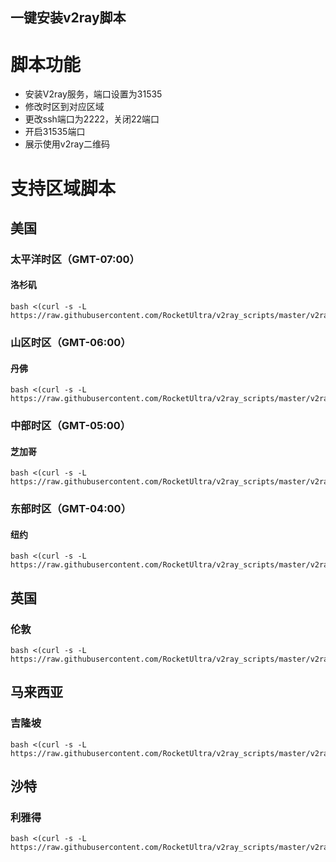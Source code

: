 ## 一键安装v2ray脚本

# 脚本功能

* 安装V2ray服务，端口设置为31535
* 修改时区到对应区域
* 更改ssh端口为2222，关闭22端口
* 开启31535端口
* 展示使用v2ray二维码

# 支持区域脚本

## 美国

### 太平洋时区（GMT-07:00）

#### 洛杉矶

```shell
bash <(curl -s -L https://raw.githubusercontent.com/RocketUltra/v2ray_scripts/master/v2ray_us_LosAngeles.sh)
```

### 山区时区（GMT-06:00）

#### 丹佛

```shell
bash <(curl -s -L https://raw.githubusercontent.com/RocketUltra/v2ray_scripts/master/v2ray_us_Denver.sh)
```

### 中部时区（GMT-05:00）

#### 芝加哥

```shell
bash <(curl -s -L https://raw.githubusercontent.com/RocketUltra/v2ray_scripts/master/v2ray_us_Chicago.sh)
```

### 东部时区（GMT-04:00）

#### 纽约

```shell
bash <(curl -s -L https://raw.githubusercontent.com/RocketUltra/v2ray_scripts/master/v2ray_us_NewYork.sh)
```

## 英国

### 伦敦

```shell
bash <(curl -s -L https://raw.githubusercontent.com/RocketUltra/v2ray_scripts/master/v2ray_uk_London.sh)
```

## 马来西亚

### 吉隆坡

```shell
bash <(curl -s -L https://raw.githubusercontent.com/RocketUltra/v2ray_scripts/master/v2ray_my_KualaLumpur.sh.sh)
```

## 沙特

### 利雅得

```shell
bash <(curl -s -L https://raw.githubusercontent.com/RocketUltra/v2ray_scripts/master/v2ray_sa_Riyadh.sh)
```
